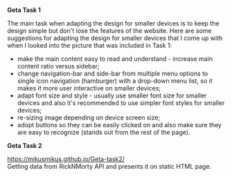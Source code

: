 <b>Geta Task 1</b>

  The main task when adapting the design for smaller devices is to keep the design simple but don't lose the features of the website.
Here are some suggestions for adapting the design for smaller devices that I come up with when I looked into the picture that was included in Task 1:

  * make the main content easy to read and understand - increase main content ratio versus sidebar;
  * change navigation-bar and side-bar from multiple menu options to single icon navigation (hamburger) with a drop-down menu list, so it makes it more user interactive on smaller devices;
  * adapt font size and style - usually use smaller font size for smaller devices and also it's recommended to use simpler font styles for smaller devices;
  * re-sizing image depending on device screen size;
  * adopt buttons so they can be easily clicked on and also make sure they are easy to recognize (stands out from the rest of the page).


<b>Geta Task 2</b>

https://mikusmikus.github.io/Geta-task2/ </br>
Getting data from RickNMorty API and presents it on static HTML page.
